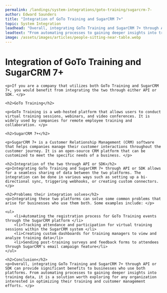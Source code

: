 ```yaml
---
permalink: /landings/system-integrations/goto-training/sugarcrm-7-
author: Edward Saunders
title: "Integration of GoTo Training and SugarCRM 7+"
topic: System Integration
leadhead: "Overall, integrating GoTo Training and SugarCRM 7+ through API or SDK can provide significant benefits to businesses who use both platforms"
leadtext: "From automating processes to gaining deeper insights into training data, it is a solution worth exploring for any organization interested in optimizing their training and customer management efforts."
image: /assets/images/articles/people-sitting-near-table.webp
---
```

<div class="arttext">
	<h1>Integration of GoTo Training and SugarCRM 7+</h1>

	<p>If you are a company that utilizes both GoTo Training and SugarCRM 7+, you would benefit from integrating the two through either API or SDK. </p>

	<h2>GoTo Training</h2>

	<p>GoTo Training is a web-hosted platform that allows users to conduct virtual training sessions, webinars, and video conferences. It is widely used by companies for remote employee training and collaboration. </p>

	<h2>SugarCRM 7+</h2>

	<p>SugarCRM 7+ is a Customer Relationship Management (CRM) software that helps companies manage their customer interactions throughout the customer journey. It is an open-source CRM platform that can be customized to meet the specific needs of a business. </p>

	<h2>Integration of the two through API or SDK</h2>
	<p>Integrating GoTo Training and SugarCRM 7+ through API or SDK allows for a seamless sharing of data between the two platforms. The integration can be done in various ways such as setting up a bi-directional sync, triggering webhooks, or creating custom connectors. </p>

	<h2>Problems their integration solves</h2>
	<p>Integrating these two platforms can solve some common problems that arise for businesses who use them both. Some examples include: </p>
	
	<ul>
		<li>Automating the registration process for GoTo Training events through the SugarCRM platform </li>
		<li>Tracking attendance and participation for virtual training sessions within the SugarCRM system </li>
		<li>Creating custom dashboards for training managers to view and analyze training data</li>
		<li>Sending post-training surveys and feedback forms to attendees through SugarCRM's email campaign feature</li>
	</ul>

	<h2>Conclusion</h2>
	<p>Overall, integrating GoTo Training and SugarCRM 7+ through API or SDK can provide significant benefits to businesses who use both platforms. From automating processes to gaining deeper insights into training data, it is a solution worth exploring for any organization interested in optimizing their training and customer management efforts. </p>

</div>